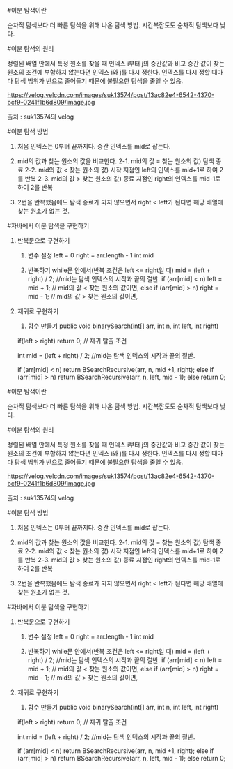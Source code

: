 #이분 탐색이란

순차적  탐색보다 더 빠른 탐색을 위해 나온 탐색 방법.
시간복잡도도 순차적 탐색보다 낮다.

#이분 탐색의 원리

정렬된 배열 안에서 특정 원소를 찾을 때 인덱스 i부터 j의 중간값과 비교
중간 값이 찾는 원소의 조건에 부합하지 않는다면 인덱스 i와 j를 다시 정한다.
인덱스를 다시 정할 때마다 탐색 범위가 반으로 줄어들기 때문에 불필요한 탐색을 줄일 수 있음.

https://velog.velcdn.com/images/suk13574/post/13ac82e4-6542-4370-bcf9-0241f1b6d809/image.jpg

출처 : suk13574의 velog


#이분 탐색 방법

1. 처음 인덱스는 0부터 끝까지다. 중간 인덱스를 mid로 잡는다.

2. mid의 값과 찾는 원소의 값을 비교한다.
   2-1. mid의 값 = 찾는 원소의 값) 탐색 종료
   2-2. mid의 값 < 찾는 원소의 값) 시작 지점인 left의 인덱스를 mid+1로 하여 2를 반복
   2-3. mid의 값 > 찾는 원소의 값) 종료 지점인 right의 인덱스를 mid-1로 하여 2를 반복

3. 2번을 반복했음에도 탐색 종료가 되지 않으면서 right < left가 된다면 해당 배열에 찾는 원소가 없는 것.

#자바에서 이분 탐색을 구현하기

1. 반복문으로 구현하기

    1. 변수 설정
       left = 0
       right = arr.length - 1
       int mid

    2. 반복하기
       while문 안에서(반복 조건은 left <= right일 때)
       mid = (left + right) / 2; //mid는 탐색 인덱스의 시작과 끝의 절반.
       if (arr[mid] < n) left = mid + 1; // mid의 값 < 찾는 원소의 값이면,
       else if (arr[mid] > n) right = mid - 1; // mid의 값 > 찾는 원소의 값이면,


2. 재귀로 구현하기

    1. 함수 만들기
       public void binarySearch(int[] arr, int n, int left, int right)

   if(left > right) return 0; // 재귀 탈출 조건

   int mid = (left + right) / 2; //mid는 탐색 인덱스의 시작과 끝의 절반.

   if (arr[mid] < n)
   return BSearchRecursive(arr, n, mid +1, right);
   else if (arr[mid] > n)
   return BSearchRecursive(arr, n, left, mid - 1);
   else
   return 0;

#이분 탐색이란

순차적  탐색보다 더 빠른 탐색을 위해 나온 탐색 방법.
시간복잡도도 순차적 탐색보다 낮다.

#이분 탐색의 원리

정렬된 배열 안에서 특정 원소를 찾을 때 인덱스 i부터 j의 중간값과 비교
중간 값이 찾는 원소의 조건에 부합하지 않는다면 인덱스 i와 j를 다시 정한다.
인덱스를 다시 정할 때마다 탐색 범위가 반으로 줄어들기 때문에 불필요한 탐색을 줄일 수 있음.

https://velog.velcdn.com/images/suk13574/post/13ac82e4-6542-4370-bcf9-0241f1b6d809/image.jpg

출처 : suk13574의 velog


#이분 탐색 방법

1. 처음 인덱스는 0부터 끝까지다. 중간 인덱스를 mid로 잡는다.

2. mid의 값과 찾는 원소의 값을 비교한다.
   2-1. mid의 값 = 찾는 원소의 값) 탐색 종료
   2-2. mid의 값 < 찾는 원소의 값) 시작 지점인 left의 인덱스를 mid+1로 하여 2를 반복
   2-3. mid의 값 > 찾는 원소의 값) 종료 지점인 right의 인덱스를 mid-1로 하여 2를 반복

3. 2번을 반복했음에도 탐색 종료가 되지 않으면서 right < left가 된다면 해당 배열에 찾는 원소가 없는 것.

#자바에서 이분 탐색을 구현하기

1. 반복문으로 구현하기

    1. 변수 설정
       left = 0
       right = arr.length - 1
       int mid

    2. 반복하기
       while문 안에서(반복 조건은 left <= right일 때)
       mid = (left + right) / 2; //mid는 탐색 인덱스의 시작과 끝의 절반.
       if (arr[mid] < n) left = mid + 1; // mid의 값 < 찾는 원소의 값이면,
       else if (arr[mid] > n) right = mid - 1; // mid의 값 > 찾는 원소의 값이면,


2. 재귀로 구현하기

    1. 함수 만들기
       public void binarySearch(int[] arr, int n, int left, int right)

   if(left > right) return 0; // 재귀 탈출 조건

   int mid = (left + right) / 2; //mid는 탐색 인덱스의 시작과 끝의 절반.

   if (arr[mid] < n)
   return BSearchRecursive(arr, n, mid +1, right);
   else if (arr[mid] > n)
   return BSearchRecursive(arr, n, left, mid - 1);
   else
   return 0;











